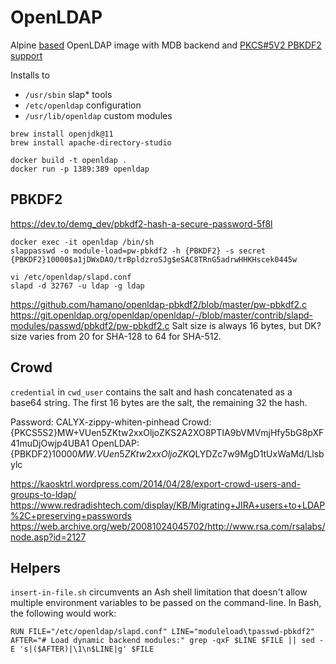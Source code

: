 # OpenLDAP

Alpine [based](https://pkgs.org/search/?q=openldap) OpenLDAP image with MDB backend and [PKCS#5V2 PBKDF2 support](https://git.openldap.org/openldap/openldap/-/tree/master/contrib/slapd-modules/passwd/pbkdf2)

Installs to
* `/usr/sbin` slap* tools
* `/etc/openldap` configuration
* `/usr/lib/openldap` custom modules

```shell
brew install openjdk@11
brew install apache-directory-studio

docker build -t openldap .
docker run -p 1389:389 openldap
```

## PBKDF2
https://dev.to/demg_dev/pbkdf2-hash-a-secure-password-5f8l

```shell
docker exec -it openldap /bin/sh
slappasswd -o module-load=pw-pbkdf2 -h {PBKDF2} -s secret
{PBKDF2}10000$a1jDWxDAO/trBpldzroSJg$eSAC8TRnG5adrwHHKHscek0445w
  
vi /etc/openldap/slapd.conf
slapd -d 32767 -u ldap -g ldap
```

https://github.com/hamano/openldap-pbkdf2/blob/master/pw-pbkdf2.c
https://git.openldap.org/openldap/openldap/-/blob/master/contrib/slapd-modules/passwd/pbkdf2/pw-pbkdf2.c
Salt size is always 16 bytes, but DK? size varies from 20 for SHA-128 to 64 for SHA-512.

## Crowd

`credential` in `cwd_user` contains the salt and hash concatenated as a base64 string. The first 16 bytes are the salt, the remaining 32 the hash.

Password: CALYX-zippy-whiten-pinhead
   Crowd: {PKCS5S2}MW+VUen5ZKtw2xxOljoZKS2A2XO8PTIA9bVMVmjHfy5bG8pXF41muDjOwjp4UBA1
OpenLDAP: {PBKDF2}10000$MW.VUen5ZKtw2xxOljoZKQ$LYDZc7w9MgD1tUxWaMd/Llsbylc

https://kaosktrl.wordpress.com/2014/04/28/export-crowd-users-and-groups-to-ldap/
https://www.redradishtech.com/display/KB/Migrating+JIRA+users+to+LDAP%2C+preserving+passwords
https://web.archive.org/web/20081024045702/http://www.rsa.com/rsalabs/node.asp?id=2127

## Helpers
`insert-in-file.sh` circumvents an Ash shell limitation that doesn't allow multiple environment variables to be passed on the command-line. In Bash, the following would work:

```
RUN FILE="/etc/openldap/slapd.conf" LINE="moduleload\tpasswd-pbkdf2" AFTER="# Load dynamic backend modules:" grep -qxF $LINE $FILE || sed -E 's|($AFTER)|\1\n$LINE|g' $FILE
```